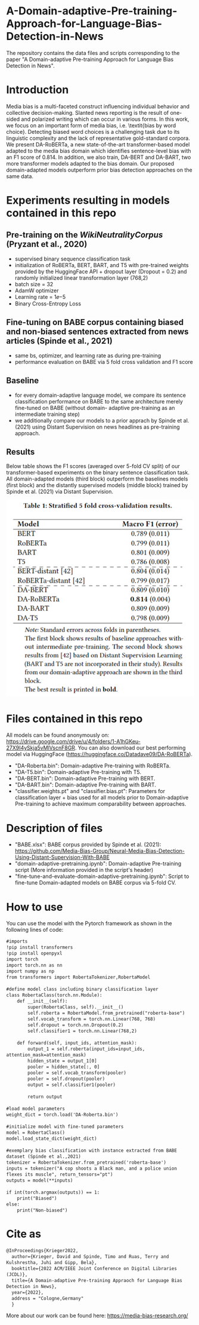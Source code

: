 # A-Domain-adaptive-Pre-training-Approach-for-Language-Bias-Detection-in-News
The repository contains the data files and scripts corresponding to the paper "A Domain-adaptive Pre-training Approach for Language Bias Detection in News".

# Introduction
Media bias is a multi-faceted construct influencing individual behavior and collective
decision-making. Slanted news reporting is the result of one-sided and polarized writing which can occur in various forms. In this work, we focus on an important form of media bias, i.e. \textit{bias by word choice}. Detecting biased word choices is a challenging task due to its linguistic complexity and the lack of representative gold-standard corpora. We present DA-RoBERTa, a new state-of-the-art transformer-based model adapted to the media bias domain which identifies sentence-level bias with an F1 score of 0.814. In addition, we also train, DA-BERT and DA-BART, two more transformer models adapted to the bias domain. Our proposed domain-adapted models outperform prior bias detection approaches on the same data. 

# Experiments resulting in models contained in this repo

## Pre-training on the *WikiNeutralityCorpus* (Pryzant et al., 2020)
- supervised binary sequence classification task
- initialization of RoBERTa, BERT, BART, and T5
with pre-trained weights provided by the HuggingFace API + dropout layer (Dropout = 0.2) and randomly initialized linear
transformation layer (768,2) 
- batch size = 32
- AdamW optimizer
- Learning rate = 1𝑒−5
- Binary Cross-Entropy Loss

## Fine-tuning on BABE corpus containing biased and non-biased sentences extracted from news articles (Spinde et al., 2021)
- same bs, optimizer, and learning rate as during pre-training
- performance evaluation on BABE via 5 fold cross validation and F1 score

## Baseline
- for every domain-adaptive language model, we
compare its sentence classification performance on BABE to the
same architecture merely fine-tuned on BABE (without domain-
adaptive pre-training as an intermediate training step)
- we additionally compare our models to a prior apprach by Spinde et al. (2021) using Distant Supervision on news headlines as pre-training approach.

## Results

Below table shows the F1 scores (averaged over 5-fold CV split) of our transformer-based experiments on the binary sentence classification task. 
All domain-adapted models (third block) outperform the baselines models (first block) and the distantly supervised models (middle block) trained by Spinde et al. (2021) via Distant Supervision.

![title](Images/results.PNG)


# Files contained in this repo

All models can be found anonymously on: https://drive.google.com/drive/u/4/folders/1-A1hGKeu-27X9I4ySkja5vMlVscnF8GR. You can also download our best performing model via HuggingFace (https://huggingface.co/Datadave09/DA-RoBERTa).
- "DA-Roberta.bin": Domain-adaptive Pre-training with RoBERTa.
- "DA-T5.bin": Domain-adaptive Pre-training with T5.
- "DA-BERT.bin": Domain-adaptive Pre-training with BERT.
- "DA-BART.bin": Domain-adaptive Pre-training with BART.
- "classifier.weights.pt" and "classifier.bias.pt": Parameters for classification layer + bias used for all models prior to Domain-adaptive Pre-training to achieve maximum comparability between approaches.

# Description of files
- "BABE.xlsx": BABE corpus provided by Spinde et al. (2021): https://github.com/Media-Bias-Group/Neural-Media-Bias-Detection-Using-Distant-Supervision-With-BABE
- "domain-adaptive-pretraining.ipynb": Domain-adaptive Pre-training script (More information provided in the script's header)
- "fine-tune-and-evaluate-domain-adaptive-pretraining.ipynb": Script to fine-tune Domain-adapted models on BABE corpus via 5-fold CV.

# How to use

You can use the model with the Pytorch framework as shown in the following lines of code:

```
#imports
!pip install transformers
!pip install openpyxl
import torch
import torch.nn as nn
import numpy as np
from transformers import RobertaTokenizer,RobertaModel

#define model class including binary classification layer 
class RobertaClass(torch.nn.Module):
    def __init__(self):
        super(RobertaClass, self).__init__()
        self.roberta = RobertaModel.from_pretrained("roberta-base")
        self.vocab_transform = torch.nn.Linear(768, 768)
        self.dropout = torch.nn.Dropout(0.2)
        self.classifier1 = torch.nn.Linear(768,2)

    def forward(self, input_ids, attention_mask):
        output_1 = self.roberta(input_ids=input_ids, attention_mask=attention_mask)
        hidden_state = output_1[0]
        pooler = hidden_state[:, 0]
        pooler = self.vocab_transform(pooler)
        pooler = self.dropout(pooler)
        output = self.classifier1(pooler)

        return output

#load model parameters
weight_dict = torch.load('DA-Roberta.bin')
                         
#initialize model with fine-tuned parameters
model = RobertaClass()
model.load_state_dict(weight_dict)

#exemplary bias classification with instance extracted from BABE dataset (Spinde et al.,2021)
tokenizer = RobertaTokenizer.from_pretrained('roberta-base')
inputs = tokenizer("A cop shoots a Black man, and a police union flexes its muscle", return_tensors="pt")
outputs = model(**inputs)

if int(torch.argmax(outputs)) == 1:
    print("Biased")
else:
    print("Non-biased")
```

# Cite as

```
@InProceedings{Krieger2022,
  author={Krieger, David and Spinde, Timo and Ruas, Terry and Kulshrestha, Juhi and Gipp, Bela},
  booktitle={2022 ACM/IEEE Joint Conference on Digital Libraries (JCDL)}, 
  title={A Domain-adaptive Pre-training Appraoch for Language Bias Detection in News}, 
  year={2022},
  address = "Cologne,Germany"
  }
  ```
  
  More about our work can be found here: https://media-bias-research.org/


